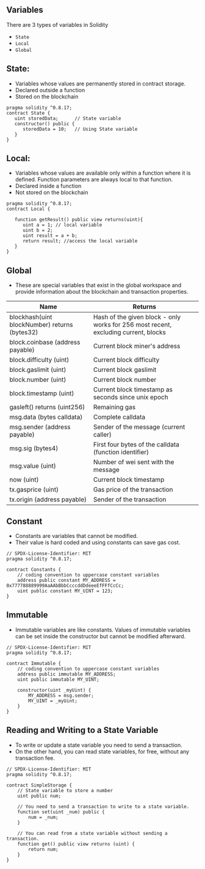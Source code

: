 ## Variables

There are 3 types of variables in Solidity
- `State`
- `Local`
- `Global`

## State: 
- Variables whose values are permanently stored in contract storage.
- Declared outside a function
- Stored on the blockchain

```solidity
pragma solidity ^0.8.17;
contract State {
   uint storedData;      // State variable
   constructor() public {
      storedData = 10;   // Using State variable
   }
}
```

## Local:
- Variables whose values are available only within a function where it is defined. Function parameters are always local to that function.
- Declared inside a function
- Not stored on the blockchain

```solidity
pragma solidity ^0.8.17;
contract Local {
   
   function getResult() public view returns(uint){
      uint a = 1; // local variable
      uint b = 2;
      uint result = a + b;
      return result; //access the local variable
   }
}
```

## Global
- These are special variables that exist in the global workspace and provide information about the blockchain and transaction properties.

|Name |	Returns|
|----|----|
|blockhash(uint blockNumber) returns (bytes32)|	Hash of the given block - only works for 256 most recent, excluding current, blocks|
|block.coinbase (address payable)|	Current block miner's address|
|block.difficulty (uint)|	Current block difficulty|
|block.gaslimit (uint)|	Current block gaslimit|
|block.number (uint)|	Current block number|
|block.timestamp (uint)|	Current block timestamp as seconds since unix epoch|
|gasleft() returns (uint256)|	Remaining gas|
|msg.data (bytes calldata)|	Complete calldata|
|msg.sender (address payable)|	Sender of the message (current caller)|
|msg.sig (bytes4)|	First four bytes of the calldata (function identifier)|
|msg.value (uint)|	Number of wei sent with the message|
|now (uint)|	Current block timestamp|
|tx.gasprice (uint)|	Gas price of the transaction|
|tx.origin (address payable)|	Sender of the transaction|

## Constant

- Constants are variables that cannot be modified.
- Their value is hard coded and using constants can save gas cost.

```solidity
// SPDX-License-Identifier: MIT
pragma solidity ^0.8.17;

contract Constants {
    // coding convention to uppercase constant variables
    address public constant MY_ADDRESS = 0x777788889999AaAAbBbbCcccddDdeeeEfFFfCcCc;
    uint public constant MY_UINT = 123;
}
```

## Immutable

- Immutable variables are like constants. Values of immutable variables can be set inside the constructor but cannot be modified afterward.

```solidity
// SPDX-License-Identifier: MIT
pragma solidity ^0.8.17;

contract Immutable {
    // coding convention to uppercase constant variables
    address public immutable MY_ADDRESS;
    uint public immutable MY_UINT;

    constructor(uint _myUint) {
        MY_ADDRESS = msg.sender;
        MY_UINT = _myUint;
    }
}
```

## Reading and Writing to a State Variable

- To write or update a state variable you need to send a transaction.
- On the other hand, you can read state variables, for free, without any transaction fee.

```solidity
// SPDX-License-Identifier: MIT
pragma solidity ^0.8.17;

contract SimpleStorage {
    // State variable to store a number
    uint public num;

    // You need to send a transaction to write to a state variable.
    function set(uint _num) public {
        num = _num;
    }

    // You can read from a state variable without sending a transaction.
    function get() public view returns (uint) {
        return num;
    }
}
```

